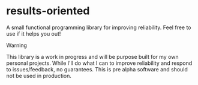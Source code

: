 # results-oriented

A small functional programming library for improving reliability. Feel free to use if it helps you out!

> [!warning]
> This library is a work in progress and will be purpose built for my own personal projects. While I'll do what I can
> to improve reliability and respond to issues/feedback, no guarantees. This is pre alpha software and should not
> be used in production.

